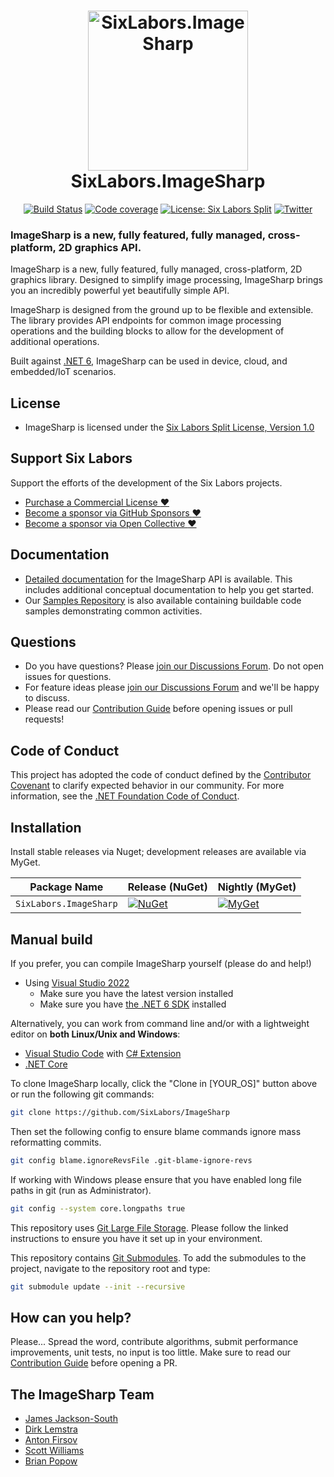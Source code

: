 <h1 align="center">

<img src="https://github.com/SixLabors/Branding/raw/main/icons/imagesharp/sixlabors.imagesharp.svg?sanitize=true" alt="SixLabors.ImageSharp" width="256"/>
<br/>
SixLabors.ImageSharp
</h1>

<div align="center">

[![Build Status](https://img.shields.io/github/workflow/status/SixLabors/ImageSharp/Build/main)](https://github.com/SixLabors/ImageSharp/actions)
[![Code coverage](https://codecov.io/gh/SixLabors/ImageSharp/branch/main/graph/badge.svg)](https://codecov.io/gh/SixLabors/ImageSharp)
[![License: Six Labors Split](https://img.shields.io/badge/license-Six%20Labors%20Split-%23e30183)](https://github.com/SixLabors/ImageSharp/blob/main/LICENSE)
[![Twitter](https://img.shields.io/twitter/url/http/shields.io.svg?style=flat&logo=twitter)](https://twitter.com/intent/tweet?hashtags=imagesharp,dotnet,oss&text=ImageSharp.+A+new+cross-platform+2D+graphics+API+in+C%23&url=https%3a%2f%2fgithub.com%2fSixLabors%2fImageSharp&via=sixlabors)

</div>

### **ImageSharp** is a new, fully featured, fully managed, cross-platform, 2D graphics API. 

ImageSharp is a new, fully featured, fully managed, cross-platform, 2D graphics library. 
Designed to simplify image processing, ImageSharp brings you an incredibly powerful yet beautifully simple API.

ImageSharp is designed from the ground up to be flexible and extensible. The library provides API endpoints for common image processing operations and the building blocks to allow for the development of additional operations.

Built against [.NET 6](https://docs.microsoft.com/en-us/dotnet/standard/net-standard), ImageSharp can be used in device, cloud, and embedded/IoT scenarios.


## License
  
- ImageSharp is licensed under the [Six Labors Split License, Version 1.0](https://github.com/SixLabors/ImageSharp/blob/main/LICENSE)  

## Support Six Labors

Support the efforts of the development of the Six Labors projects. 
 - [Purchase a Commercial License :heart:](https://sixlabors.com/pricing/)
 - [Become a sponsor via GitHub Sponsors :heart:]( https://github.com/sponsors/SixLabors)
 - [Become a sponsor via Open Collective :heart:](https://opencollective.com/sixlabors)

## Documentation

- [Detailed documentation](https://sixlabors.github.io/docs/) for the ImageSharp API is available. This includes additional conceptual documentation to help you get started.
- Our [Samples Repository](https://github.com/SixLabors/Samples/tree/main/ImageSharp) is also available containing buildable code samples demonstrating common activities.

## Questions

- Do you have questions? Please [join our Discussions Forum](https://github.com/SixLabors/ImageSharp/discussions/categories/q-a). Do not open issues for questions.
- For feature ideas please [join our Discussions Forum](https://github.com/SixLabors/ImageSharp/discussions/categories/ideas) and we'll be happy to discuss.  
- Please read our [Contribution Guide](https://github.com/SixLabors/ImageSharp/blob/main/.github/CONTRIBUTING.md) before opening issues or pull requests!

## Code of Conduct  
This project has adopted the code of conduct defined by the [Contributor Covenant](https://contributor-covenant.org/) to clarify expected behavior in our community.
For more information, see the [.NET Foundation Code of Conduct](https://dotnetfoundation.org/code-of-conduct).

## Installation 

Install stable releases via Nuget; development releases are available via MyGet.

| Package Name                   | Release (NuGet) | Nightly (MyGet) |
|--------------------------------|-----------------|-----------------|
| `SixLabors.ImageSharp`         | [![NuGet](https://img.shields.io/nuget/v/SixLabors.ImageSharp.svg)](https://www.nuget.org/packages/SixLabors.ImageSharp/) | [![MyGet](https://img.shields.io/myget/sixlabors/vpre/SixLabors.ImageSharp.svg)](https://www.myget.org/feed/sixlabors/package/nuget/SixLabors.ImageSharp) |

## Manual build

If you prefer, you can compile ImageSharp yourself (please do and help!)

- Using [Visual Studio 2022](https://visualstudio.microsoft.com/vs/)
  - Make sure you have the latest version installed
  - Make sure you have [the .NET 6 SDK](https://www.microsoft.com/net/core#windows) installed

Alternatively, you can work from command line and/or with a lightweight editor on **both Linux/Unix and Windows**:

- [Visual Studio Code](https://code.visualstudio.com/) with [C# Extension](https://marketplace.visualstudio.com/items?itemName=ms-vscode.csharp)
- [.NET Core](https://www.microsoft.com/net/core#linuxubuntu)

To clone ImageSharp locally, click the "Clone in [YOUR_OS]" button above or run the following git commands:

```bash
git clone https://github.com/SixLabors/ImageSharp
```

Then set the following config to ensure blame commands ignore mass reformatting commits.

```bash
git config blame.ignoreRevsFile .git-blame-ignore-revs
```

If working with Windows please ensure that you have enabled long file paths in git (run as Administrator).

```bash
git config --system core.longpaths true
```

This repository uses [Git Large File Storage](https://docs.github.com/en/github/managing-large-files/installing-git-large-file-storage). Please follow the linked instructions to ensure you have it set up in your environment.

This repository contains [Git Submodules](https://blog.github.com/2016-02-01-working-with-submodules/). To add the submodules to the project, navigate to the repository root and type:

``` bash
git submodule update --init --recursive
```

## How can you help?

Please... Spread the word, contribute algorithms, submit performance improvements, unit tests, no input is too little. Make sure to read our [Contribution Guide](https://github.com/SixLabors/ImageSharp/blob/main/.github/CONTRIBUTING.md) before opening a PR.

## The ImageSharp Team

- [James Jackson-South](https://github.com/jimbobsquarepants)
- [Dirk Lemstra](https://github.com/dlemstra)
- [Anton Firsov](https://github.com/antonfirsov)
- [Scott Williams](https://github.com/tocsoft)
- [Brian Popow](https://github.com/brianpopow)




